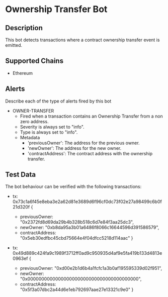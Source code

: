 # Ownership Transfer Bot

## Description

This bot detects transactions where a contract ownership transfer event is emitted.

## Supported Chains

- Ethereum

## Alerts

Describe each of the type of alerts fired by this bot

- OWNER-TRANSFER
  - Fired when a transaction contains an Ownership Transfer from a non zero address.
  - Severity is always set to "info".
  - Type is always set to "info".
  - Metadata
    - 'previousOwner': The address for the previous owner.
    - 'newOwner': The address for the new owner.
    - 'contractAddress': The contract address with the ownership transfer.


## Test Data

The bot behaviour can be verified with the following transactions:

- tx: 0x73c1a6f45e8eba3e2a62d81e3689d6f96cf0dc73f02e27a98499c6b0f21d320f {
    - previousOwner: "0x2372fd8d69da29b4b328b518c6d7e84f3aa25dc3",
    - newOwner: "0xb8da95a3b01a6486f8066c16644596d391586579",
    - contractAddress: "0x5eb30edfbc45cbd75664e4f04dfcc5218d114aac"
}

- tx: 0x49d889c424fa9c1989f3712ff0ad9c950935d4af9e5fa419b133d4813e0963ef {
    - previousOwner: "0xd00e2b1d6b4a1fcfc1a3b0af195595339d02f951",
    - newOwner: "0x0000000000000000000000000000000000000000",
    - contractAddress: "0x5f3a07dbc2a44d6e1eb792697aae27e13321c9e0"
}
